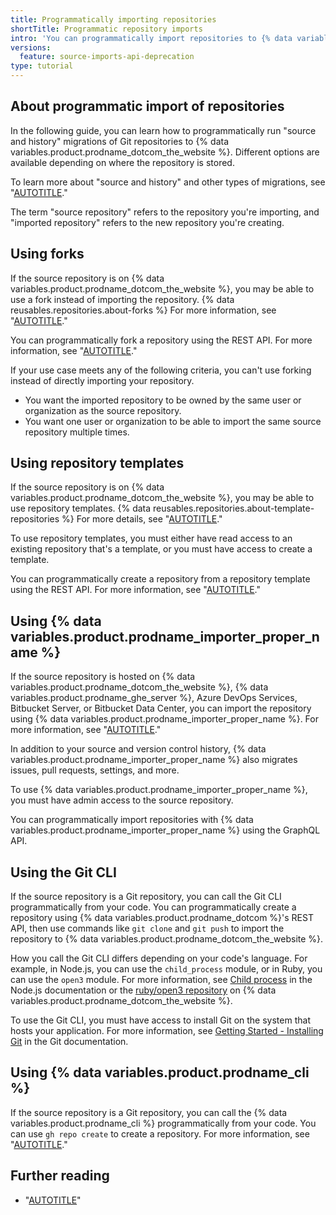 ```yaml
---
title: Programmatically importing repositories
shortTitle: Programmatic repository imports
intro: 'You can programmatically import repositories to {% data variables.product.prodname_dotcom_the_website %}.'
versions:
  feature: source-imports-api-deprecation
type: tutorial
---
```


## About programmatic import of repositories

In the following guide, you can learn how to programmatically run "source and history" migrations of Git repositories to {% data variables.product.prodname_dotcom_the_website %}. Different options are available depending on where the repository is stored.

To learn more about "source and history" and other types of migrations, see "[AUTOTITLE](/migrations/overview/planning-your-migration-to-github)."

The term "source repository" refers to the repository you're importing, and "imported repository" refers to the new repository you're creating.

## Using forks

If the source repository is on {% data variables.product.prodname_dotcom_the_website %}, you may be able to use a fork instead of importing the repository. {% data reusables.repositories.about-forks %} For more information, see "[AUTOTITLE](/pull-requests/collaborating-with-pull-requests/working-with-forks/about-forks)."

You can programmatically fork a repository using the REST API. For more information, see "[AUTOTITLE](/rest/repos/forks)."

If your use case meets any of the following criteria, you can't use forking instead of directly importing your repository.

* You want the imported repository to be owned by the same user or organization as the source repository.
* You want one user or organization to be able to import the same source repository multiple times.

## Using repository templates

If the source repository is on {% data variables.product.prodname_dotcom_the_website %}, you may be able to use repository templates. {% data reusables.repositories.about-template-repositories %} For more details, see "[AUTOTITLE](/repositories/creating-and-managing-repositories/creating-a-template-repository)."

To use repository templates, you must either have read access to an existing repository that's a template, or you must have access to create a template.

You can programmatically create a repository from a repository template using the REST API. For more information, see "[AUTOTITLE](/rest/repos/repos)."

## Using {% data variables.product.prodname_importer_proper_name %}

If the source repository is hosted on {% data variables.product.prodname_dotcom_the_website %}, {% data variables.product.prodname_ghe_server %}, Azure DevOps Services, Bitbucket Server, or Bitbucket Data Center, you can import the repository using {% data variables.product.prodname_importer_proper_name %}. For more information, see "[AUTOTITLE](/migrations/using-github-enterprise-importer/understanding-github-enterprise-importer/about-github-enterprise-importer)."

In addition to your source and version control history, {% data variables.product.prodname_importer_proper_name %} also migrates issues, pull requests, settings, and more.

To use {% data variables.product.prodname_importer_proper_name %}, you must have admin access to the source repository.

You can programmatically import repositories with {% data variables.product.prodname_importer_proper_name %} using the GraphQL API.

## Using the Git CLI

If the source repository is a Git repository, you can call the Git CLI programmatically from your code. You can programmatically create a repository using {% data variables.product.prodname_dotcom %}'s REST API, then use commands like `git clone` and `git push` to import the repository to {% data variables.product.prodname_dotcom_the_website %}.

How you call the Git CLI differs depending on your code's language. For example, in Node.js, you can use the `child_process` module, or in Ruby, you can use the `open3` module. For more information, see [Child process](https://nodejs.org/api/child_process.html) in the Node.js documentation or the [ruby/open3 repository](https://github.com/ruby/open3) on {% data variables.product.prodname_dotcom_the_website %}.

To use the Git CLI, you must have access to install Git on the system that hosts your application. For more information, see [Getting Started - Installing Git](https://git-scm.com/book/en/v2/Getting-Started-Installing-Git) in the Git documentation.

## Using {% data variables.product.prodname_cli %}

If the source repository is a Git repository, you can call the {% data variables.product.prodname_cli %} programmatically from your code. You can use `gh repo create` to create a repository. For more information, see "[AUTOTITLE](/github-cli/github-cli/about-github-cli)."

## Further reading

* "[AUTOTITLE](/rest/repos/repos)"

